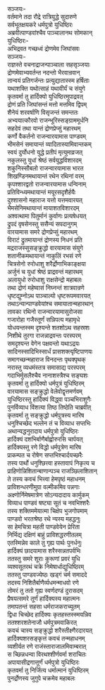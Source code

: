 सञ्जयः-  
वर्तमाने तदा रौद्रे रात्रियुद्धे सुदारुणे  
सर्वभूतक्षयकरे धर्मपुत्रो युधिष्ठिरः  
अब्रवीत्पाण्डवांश्चैव पाञ्चालानथ सोमकान्  
युधिष्ठिरः-  
अभिद्रवत गच्छध्वं द्रोणमेव जिघांसवः  
सञ्जयः-  
राज्ञस्ते वचनाद्राजन्पाञ्चाला सहसृञ्जयाः  
द्रोणमेवाभ्यवर्तन्त नदन्तो भैरवान्रवान्  
तान्वयं प्रतिगर्जन्तः प्रत्युद्यातास्स्म हर्षिताः  
यथाशक्ति यथोत्साहं यथावीर्यं च संयुगे  
कृतवर्मा तु हार्दिक्यो युधिष्ठिरमुपाद्रवत्  
द्रोणं प्रति जिघांसन्तं मत्तो मत्तमिव द्विपम्  
शैनेयं शरवर्षाणि विसृजन्तं समन्ततः  
अभ्ययात्कौरवो राजन्भूरिस्सङ्ग्राममूर्धनि  
सहदेवं तथा यान्तं द्रोणप्रेप्सुं महारथम्  
कर्णो वैकर्तनो राजन्वारयामास पाण्डवम्  
भीमसेनं समायान्तं व्यादितास्यामिवान्तकम्  
स्वयं दुर्योधनो युद्धे प्रतीपं मृत्युमाव्रजत्  
नकुलस्तु युधां श्रेष्ठं सर्वयुद्धविशारदम्  
शकुनिस्सौबलो राजन्वारयामास भारत  
शिखण्डिनमथायान्तं रथेन रथिनां वरम्  
कृपश्शारद्वतो राजन्वारयामास धन्विनाम्  
प्रतिविन्ध्यमथायान्तं मयूरसदृशैर्हयैः  
दुश्शासनो महाराज यत्तो यत्तमवारयत्  
भैमसेनिमथायान्तं मायाशतविशारदम्  
अश्वत्थामा पितुर्मानं कुर्वाणः प्रत्यषेधयत्  
द्रुपदं वृषसेनस्तु ससैन्यं सपदानुगम्  
वारयामास समरे द्रोणप्रेप्सुं महारथम्  
विराटं द्रुतमायान्तं द्रोणस्य निधनं प्रति  
मद्रराजस्सुसङ्क्रुद्धो वारयामास संयुगे  
शतानीकमथायान्तं नाकुलिं रभसं रणे  
चित्रसेनो रुरोधाशु शरैर्द्रोणाभिकाङ्क्षया  
अर्जुनं च युधां श्रेष्ठं प्राद्रवन्तं महारथम्  
अलायुधो रुरोधाशु राक्षसेन्द्रो महाबलः  
तथा द्रोणं महेष्वासं निघ्नन्तं शात्रवान्रणे  
धृष्टद्युम्नोऽथ पाञ्चाल्यो धृष्टरूपमवारयत्  
तथाऽन्यान्पाण्डवेयांश्च समायातान्महारथान्  
तावका रथिनो राजन्वारयामासुरोजसा  
गजारोहा गजैस्तूर्णं सन्निपत्य महामृधे  
योधयन्तस्स्म दृश्यन्ते शतशोऽथ सहस्रशः  
निशीथे तुरगा राजन्नाद्रवन्तः परस्परम्  
समदृश्यन्त वेगेन पक्षवन्तो यथाऽद्रयः  
सादिनस्सादिभिस्सार्धं प्रासशक्त्यृष्टिपाणयः  
समागच्छन्महाराज विनदन्तः पृथक्पृथक्  
नरास्तु व्यधमंस्तत्र समासाद्य परस्परम्  
गदाभिर्मुसलैश्चैव नानाशस्त्रैश्च सङ्घशः  
कृतवर्मा तु हार्दिक्यो धर्मपुत्रं युधिष्ठिरम्  
वारयामास सङ्क्रुद्धो वेलेवोद्वृत्तमर्णवम्  
युधिष्ठिरस्तु हार्दिक्यं विद्ध्वा पञ्चभिराशुगैः  
पुनर्विव्याध विंशत्या तिष्ठ तिष्ठेति चाब्रवीत्  
कृतवर्मा तु सङ्क्रुद्धो धर्मपुत्रस्य मारिष  
धनुश्चिच्छेद भल्लेन तं च विव्याध सप्तभिः  
अथान्यद्धनुरादाय धर्मपुत्रो युधिष्ठिरः  
हार्दिक्यं दशभिर्बाणैर्बाह्वोरुरसि चार्पयत्  
हार्दिक्यस्तु रणे विद्धो धर्मपुत्रेण मारिष  
प्राकम्पत च रोषेण सप्तभिश्चार्दयच्छरैः  
तस्य पार्थो धनुश्छित्त्वा हस्तावापं निकृत्य च  
प्राहिणोन्निशितान्बाणान्पञ्च राजञ्छिलाशितान्  
ते तस्य कवचं भित्त्वा हेमपृष्ठं महाधनम्  
प्राविशन्धरणीमुग्रा वल्मीकमिव पन्नगाः  
अक्ष्णोर्निमेषमात्रेण सोऽन्यदादाय कार्मुकम्  
विव्याध पाण्डवं षष्ट्या सूतं च नवभिश्शरैः  
तस्य शक्तिममेयात्मा चिक्षेप भुजगोपमाम्  
पाण्डवो भरतश्रेष्ठ रथे न्यस्य महद्धनुः  
सा हेमचित्रा महती पाण्डवेयेन प्रेरिता  
निर्भिद्य दक्षिणं बाहुं प्राविशद्धरणीतलम्  
एतस्मिन्नेव काले तु गृह्य पार्थः पुनर्धनुः  
हार्दिक्यं छादयामास शरैस्सन्नतपर्वभिः  
ततस्तु समरे शूराः कुरूणां प्रवरं युधि  
व्यश्वसूतरथं चक्रे निमेषार्धाद्युधिष्ठिरम्  
ततस्तु पाण्डवज्येष्ठः खड्गं चर्म समाददे  
तदस्य निशितैर्बाणैर्व्यधमन्माधवो रणे  
तोमरं तु ततो गृह्य स्वर्णदण्डं दुरासदम्  
प्रैषयत्समरे तूर्णं हार्दिक्यस्य महात्मनः  
तमापतन्तं सहसा धर्मराजकराच्युतम्  
द्विधा चिच्छेद हार्दिक्यः कृतहस्तस्स्मयन्निव  
ततश्शरशतेनाजौ धर्मपुत्रमवाकिरत्  
कवचं चास्य सङ्क्रुद्धो शरैस्तीक्ष्णैरदारयत्  
हार्दिक्यशरसङ्कृत्तं कवचं तन्महाधनम्  
व्यशीर्यत रणे राजंस्ताराजालमिवाम्बरात्  
स च्छिन्नधन्वा विरथश्शीर्णवर्मा शराचितः  
अपायासीद्रणात्तूर्णं धर्मपुत्रो युधिष्ठिरः  
कृतवर्मा तु निर्जित्य धर्मात्मानं युधिष्ठिरम्  
पुनर्द्रोणस्य जुगुपे चक्रमेव महाबलः  
